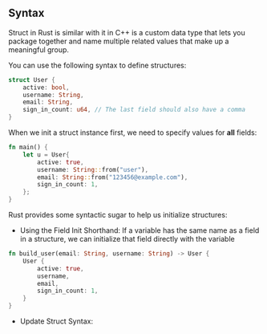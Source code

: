 
## **Syntax**

Struct in Rust is similar with it in C++ is a custom data type that lets you package together and name multiple related values that make up a meaningful group.

You can use the following syntax to define structures:

```rust
struct User {
    active: bool,
    username: String,
    email: String,
    sign_in_count: u64, // The last field should also have a comma 
}
```

When we init a struct instance first, we need to specify values for **all** fields:

```rust
fn main() {
    let u = User{
        active: true,
        username: String::from("user"),
        email: String::from("123456@example.com"),
        sign_in_count: 1,
    };
}
```

Rust provides some syntactic sugar to help us initialize structures:

- Using the Field Init Shorthand: If a variable has the same name as a field in a structure, we can initialize that field directly with the variable

```rust
fn build_user(email: String, username: String) -> User {
    User {
        active: true,
        username,
        email,
        sign_in_count: 1,
    }
}
```

- Update Struct Syntax: 
